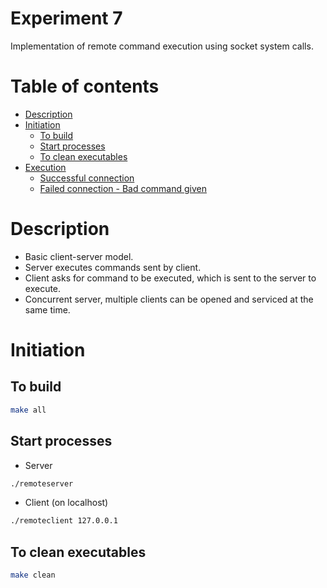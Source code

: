 <!-- omit in toc -->
# Experiment 7
Implementation of remote command execution using socket system calls.

<!-- omit in toc -->
# Table of contents
- [Description](#description)
- [Initiation](#initiation)
  - [To build](#to-build)
  - [Start processes](#start-processes)
  - [To clean executables](#to-clean-executables)
- [Execution](#execution)
  - [Successful connection](#successful-connection)
  - [Failed connection - Bad command given](#failed-connection---bad-command-given)

# Description
- Basic client-server model.
- Server executes commands sent by client.
- Client asks for command to be executed, which is sent to the server to execute.
- Concurrent server, multiple clients can be opened and serviced at the same time.

# Initiation

## To build
```bash
make all
```

## Start processes
- Server
```bash
./remoteserver
```

- Client (on localhost)
```bash
./remoteclient 127.0.0.1
```

## To clean executables
```bash
make clean
```
